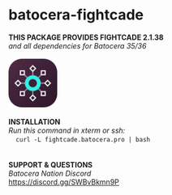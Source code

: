 # batocera-fightcade
<b>THIS PACKAGE PROVIDES FIGHTCADE 2.1.38 <br>
</b><i>and all dependencies for Batocera 35/36 </i> <br>
<br>
<img src="https://github.com/uureel/batocera-fightcade/raw/main/installer/icong.png" width=96 height=96 /><b><i></b></i><br>
<br>
<b>INSTALLATION</b> <br>
</b><i>Run this command in xterm or ssh: </font></b></i><br>
```   curl -L fightcade.batocera.pro | bash   ``` <br>
<br>
<br>
<b>SUPPORT & QUESTIONS</b> <br> 
<i>Batocera Nation Discord</i><br>
https://discord.gg/SWBvBkmn9P
